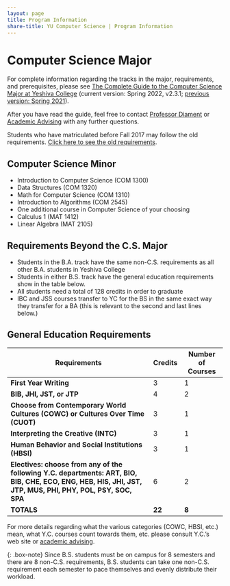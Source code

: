 ```yaml
---
layout: page
title: Program Information
share-title: YU Computer Science | Program Information
---
```


# Computer Science Major
For complete information regarding the tracks in the major, requirements, and prerequisites, please see [The Complete Guide to the Computer Science Major at Yeshiva College](https://www.yu.edu/sites/default/files/inline-files/Complete-YC-CS-Guide-Spring-2022-v2.3.1.pdf) (current version: Spring 2022, v2.3.1;  [previous version: Spring 2021](https://www.yu.edu/sites/default/files/inline-files/Complete-YC-CS-Guide-Spring-2021.pdf)).

After you have read the guide, feel free to contact [Professor Diament](https://www.yu.edu/faculty/pages/diament-judah) or [Academic Advising](https://www.yu.edu/academic-advising/undergraduate-men) with any further questions.

Students who have matriculated before Fall 2017 may follow the old requirements. [Click here to see the old requirements](https://www.yu.edu/sites/default/files/inline-files/COMPUTER%20SCIENCE%20MAJOR.pdf).

## Computer Science Minor
* Introduction to Computer Science (COM 1300)
* Data Structures (COM 1320)
* Math for Computer Science (COM 1310)
* Introduction to Algorithms (COM 2545)
* One additional course in Computer Science of your choosing
* Calculus 1 (MAT 1412)
* Linear Algebra (MAT 2105)

## Requirements Beyond the C.S. Major
* Students in the B.A. track have the same non-C.S. requirements as all other B.A. students in Yeshiva College
* Students in either B.S. track have the general education requirements show in the table below.
* All students need a total of 128 credits in order to graduate
* IBC and JSS courses transfer to YC for the BS in the same exact way they transfer for a BA (this is relevant to the second and last lines below.)


## General Education Requirements

| **Requirements**                                                                                                                                           | **Credits** | **Number of Courses** |
| ---------------------------------------------------------------------------------------------------------------------------------------------------------- | ----------- | --------------------- |
| **First Year Writing**                                                                                                                                     | 3           | 1                     |
| **BIB, JHI, JST, or JTP**                                                                                                                                  | 4           | 2                     |
| **Choose from Contemporary World Cultures (COWC) or Cultures Over Time (CUOT)**                                                                            | 3           | 1                     |
| **Interpreting the Creative (INTC)**                                                                                                                       | 3           | 1                     |
| **Human Behavior and Social Institutions (HBSI)**                                                                                                          | 3           | 1                     |
| **Electives: choose from any of the following Y.C. departments: ART, BIO, BIB, CHE, ECO, ENG, HEB, HIS, JHI, JST, JTP, MUS, PHI, PHY, POL, PSY, SOC, SPA** | 6           | 2                     |
| **TOTALS**                                                                                                                                                 | **22**      | **8**                 |


For more details regarding what the various categories (COWC, HBSI, etc.) mean, what Y.C. courses count towards them, etc. please consult Y.C.’s web site or [academic advising](https://www.yu.edu/academic-advising/undergraduate-men).


{: .box-note}
Since B.S. students must be on campus for 8 semesters and there are 8 non-C.S. requirements, B.S. students can take one non-C.S. requirement each semester to pace themselves and evenly distribute their workload.
